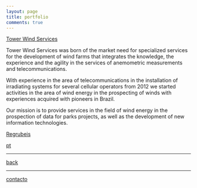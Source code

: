 ```yaml
---
layout: page
title: portfolio
comments: true
---
```


[Tower Wind Services](https://www.towerwindservices.com)

Tower Wind Services was born of the market need for specialized services for the development of wind farms that integrates the knowledge, the experience and the agility in the services of anemometric measurements and telecommunications.

With experience in the area of telecommunications in the installation of irradiating systems for several cellular operators from 2012 we started activities in the area of wind energy in the prospecting of winds with experiences acquired with pioneers in Brazil.

Our mission is to provide services in the field of wind energy in the prospection of data for parks projects, as well as the development of new information technologies.

[Regrubeis](https://www.regrubeis.com)

[pt](./portfoliop.html)

***
[back](./)

***
[contacto](./contacto.html)
